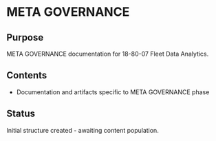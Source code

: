 # META GOVERNANCE

## Purpose
META GOVERNANCE documentation for 18-80-07 Fleet Data Analytics.

## Contents
- Documentation and artifacts specific to META GOVERNANCE phase

## Status
Initial structure created - awaiting content population.
